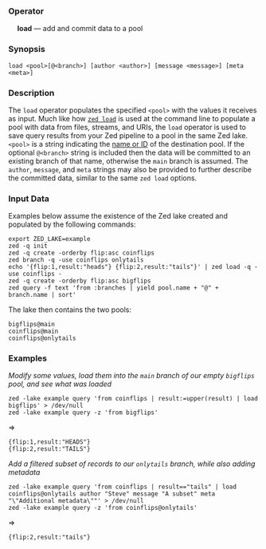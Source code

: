 ### Operator

&emsp; **load** &mdash; add and commit data to a pool

### Synopsis

```
load <pool>[@<branch>] [author <author>] [message <message>] [meta <meta>]
```
### Description

The `load` operator populates the specified `<pool>` with the values it
receives as input. Much like how [`zed load`](../../commands/zed.md#load)
is used at the command line to populate a pool with data from files, streams,
and URIs, the `load` operator is used to save query results from your Zed
pipeline to a pool in the same Zed lake. `<pool>` is a string indicating the
[name or ID](../../commands/zed.md#data-pools) of the destination pool.
If the optional `@<branch>` string is included then the data will be committed
to an existing branch of that name, otherwise the `main` branch is assumed.
The `author`, `message`, and `meta` strings may also be provided to further
describe the committed data, similar to the same `zed load` options.

### Input Data

Examples below assume the existence of the Zed lake created and populated
by the following commands:

```mdtest-command
export ZED_LAKE=example
zed -q init
zed -q create -orderby flip:asc coinflips
zed branch -q -use coinflips onlytails
echo '{flip:1,result:"heads"} {flip:2,result:"tails"}' | zed load -q -use coinflips -
zed -q create -orderby flip:asc bigflips
zed query -f text 'from :branches | yield pool.name + "@" + branch.name | sort'
```

The lake then contains the two pools:

```mdtest-output
bigflips@main
coinflips@main
coinflips@onlytails
```

### Examples

_Modify some values, load them into the `main` branch of our empty `bigflips` pool, and see what was loaded_
```mdtest-command
zed -lake example query 'from coinflips | result:=upper(result) | load bigflips' > /dev/null
zed -lake example query -z 'from bigflips'
```
=>
```mdtest-output
{flip:1,result:"HEADS"}
{flip:2,result:"TAILS"}
```

_Add a filtered subset of records to our `onlytails` branch, while also adding metadata_
```mdtest-command
zed -lake example query 'from coinflips | result=="tails" | load coinflips@onlytails author "Steve" message "A subset" meta "\"Additional metadata\""' > /dev/null
zed -lake example query -z 'from coinflips@onlytails'
```
=>
```mdtest-output
{flip:2,result:"tails"}
```

